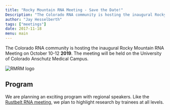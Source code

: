 ```yaml
---
title: "Rocky Mountain RNA Meeting - Save the Date!"
Description: "The Colorado RNA community is hosting the inaugural Rocky Mountain RNA Meeting on October 10-12 2019 at the University of Colorado Anschutz Medical Campus."
author: "Jay Hesselberth"
tags: ["meetings"]
date: 2017-11-18
menu: main
---
```


The Colorado RNA community is hosting the inaugural Rocky Mountain RNA Meeting on October 10-12 **2019**. The meeting will be held on the University of Colorado Anschutz Medical Campus.

<!--more-->

![RMRM logo](/img/logo.svg)

## Program 

We are planning an exciting program with regional speakers. Like the [Rustbelt RNA meeting](rustbeltrna.org), we plan to highlight research by trainees at all levels. 


